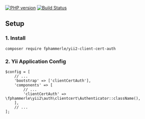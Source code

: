 [![PHP version](https://badge.fury.io/ph/fphammerle%2Fyii2-client-cert-auth.svg)](https://badge.fury.io/ph/fphammerle%2Fyii2-client-cert-auth)
[![Build Status](https://travis-ci.org/fphammerle/yii2-client-cert-auth.svg?branch=master)](https://travis-ci.org/fphammerle/yii2-client-cert-auth)

## Setup

### 1. Install

```
composer require fphammerle/yii2-client-cert-auth
```

### 2. Yii Application Config

```
$config = [
    // ...
    'bootstrap' => ['clientCertAuth'],
    'components' => [
        // ...
        'clientCertAuth' => \fphammerle\yii2\auth\clientcert\Authenticator::className(),
    ],
    // ...
];
```
